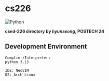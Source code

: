 # cs226

![Python](https://img.shields.io/badge/Python-3776AB?style=for-the-badge&logo=python&labelColor=white)

**csed-226 directory by *hyunseong*, POSTECH 24**

## Development Environment
```
Complier/Interpreter:
python 3.13

IDE: NeoVIM
OS: Arch Linux
```

